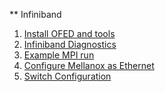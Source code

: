 ** Infiniband 
1. <A HREF=https://github.com/markwdalton/lambdalabs/tree/main/documentation/infiniband/OFED-Install.md>Install OFED and tools</A>
2. <A HREF=https://github.com/markwdalton/lambdalabs/blob/main/documentation/infiniband/ib-diagnostics.txt>Infiniband Diagnostics</A>
3. <A HREF=https://github.com/markwdalton/lambdalabs/blob/main/documentation/infiniband/mpirun-testing.txt>Example MPI run</A>
4. <A HREF=https://github.com/markwdalton/lambdalabs/blob/main/documentation/infiniband/Configure-Mellanox-as-GigE.md>Configure Mellanox as Ethernet</A>
5. <A HREF=https://github.com/markwdalton/lambdalabs/blob/main/documentation/infiniband/switch-configuration.md>Switch Configuration</A>
           
